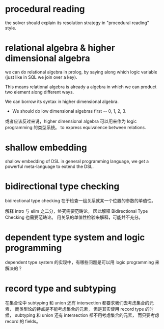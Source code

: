 # procedural reading

the solver should explain its resolution strategy in "procedural reading" style.

# relational algebra & higher dimensional algebra

we can do relational algebra in prolog,
by saying along which logic variable
(just like in SQL we join over a key).

This means relational algebra is already a algebra
in which we can product two element along different ways.

We can borrow its syntax in higher dimensional algebra.

- We should do low dimensional algebras first -- 0, 1, 2, 3.

或者应该反过来说，higher dimensional algebra 可以用来作为 logic programming 的类型系统。
to express equivalence between relations.

# shallow embedding

shallow embedding of DSL in general programming language,
we get a powerful meta-language to extend the DSL.

# bidirectional type checking

bidirectional type checking 在于检查一组关系就某一个位置的参数的单值性。

解释 intro 与 elim 之二分，终究需要范畴论。
因此解释 Bidirectional Type Checking 也需要范畴论。
用关系的单值性检验来解释，可能并不充分。

# dependent type system and logic programming

dependent type system 的实现中，有哪些问题是可以用 logic programming 来解决的？

# record type and subtyping

在集合论中 subtyping 和 union 还有 intersection 都要求我们去考虑集合的元素，
而类型论的特点是不能考虑集合的元素，
但是其实使用 record type 的时候，
subtyping 和 union 还有 intersection 都不用考虑集合的元素，
而只要考虑 record 的 fields。
